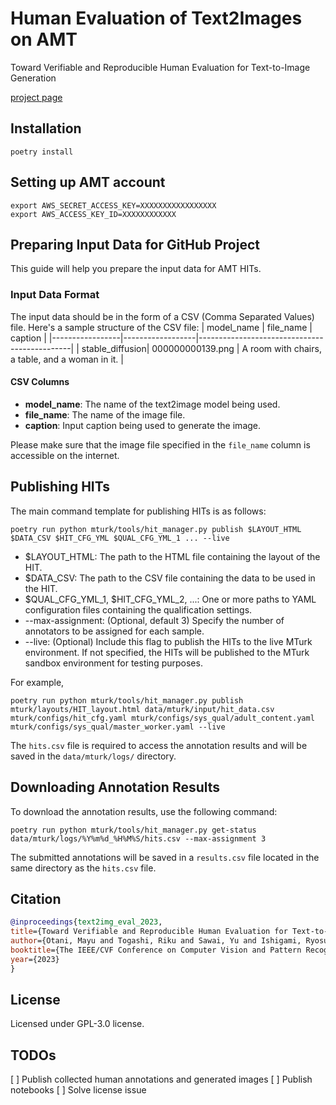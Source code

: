# Human Evaluation of Text2Images on AMT
Toward Verifiable and Reproducible Human Evaluation for Text-to-Image Generation

[project page](https://mayu-ot.github.io/tti-human-eval/)

## Installation
```shell
poetry install
```

## Setting up AMT account
```shell
export AWS_SECRET_ACCESS_KEY=XXXXXXXXXXXXXXXXX
export AWS_ACCESS_KEY_ID=XXXXXXXXXXXX
```

## Preparing Input Data for GitHub Project
This guide will help you prepare the input data for AMT HITs.

### Input Data Format
The input data should be in the form of a CSV (Comma Separated Values) file.
Here's a sample structure of the CSV file:
| model_name      | file_name        | caption                                      |
|-----------------|------------------|----------------------------------------------|
| stable_diffusion| 000000000139.png | A room with chairs, a table, and a woman in it. |

#### CSV Columns
- **model_name**: The name of the text2image model being used.
- **file_name**: The name of the image file.
- **caption**: Input caption being used to generate the image.

Please make sure that the image file specified in the `file_name` column is accessible on the internet.

## Publishing HITs
The main command template for publishing HITs is as follows:
```shell
poetry run python mturk/tools/hit_manager.py publish $LAYOUT_HTML $DATA_CSV $HIT_CFG_YML $QUAL_CFG_YML_1 ... --live
```

- $LAYOUT_HTML: The path to the HTML file containing the layout of the HIT.
- $DATA_CSV: The path to the CSV file containing the data to be used in the HIT.
- $QUAL_CFG_YML_1, $HIT_CFG_YML_2, ...: One or more paths to YAML configuration files containing the qualification settings.
- --max-assignment: (Optional, default 3) Specify the number of annotators to be assigned for each sample.
- --live: (Optional) Include this flag to publish the HITs to the live MTurk environment. If not specified, the HITs will be published to the MTurk sandbox environment for testing purposes.

For example,
```shell
poetry run python mturk/tools/hit_manager.py publish mturk/layouts/HIT_layout.html data/mturk/input/hit_data.csv mturk/configs/hit_cfg.yaml mturk/configs/sys_qual/adult_content.yaml mturk/configs/sys_qual/master_worker.yaml --live
```

The `hits.csv` file is required to access the annotation results and will be saved in the `data/mturk/logs/` directory.

## Downloading Annotation Results
To download the annotation results, use the following command:
```shell
poetry run python mturk/tools/hit_manager.py get-status data/mturk/logs/%Y%m%d_%H%M%S/hits.csv --max-assignment 3
```

The submitted annotations will be saved in a `results.csv` file located in the same directory as the `hits.csv` file.

## Citation
```bibtex
@inproceedings{text2img_eval_2023,
title={Toward Verifiable and Reproducible Human Evaluation for Text-to-Image Generation},
author={Otani, Mayu and Togashi, Riku and Sawai, Yu and Ishigami, Ryosuke and Nakashima, Yuta and Rahtu, Esa and Heikkilä, Janne and Satoh, Shin’ichi},
booktitle={The IEEE/CVF Conference on Computer Vision and Pattern Recognition},
year={2023}
}
```

## License
Licensed under GPL-3.0 license.

## TODOs
[ ] Publish collected human annotations and generated images
[ ] Publish notebooks
[ ] Solve license issue